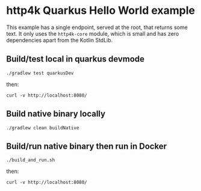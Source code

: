 # http4k Quarkus Hello World example
This example has a single endpoint, served at the root, that returns some text. It only uses the `http4k-core` module, which is small and has zero dependencies apart from the Kotlin StdLib. 

## Build/test local in quarkus devmode

```shell script
./gradlew test quarkusDev
```

then:
```shell script
curl -v http://localhost:8080/
```

## Build native binary locally

```shell script
./gradlew clean buildNative
```

## Build/run native binary then run in Docker

```shell script
./build_and_run.sh
```

then:
```shell script
curl -v http://localhost:8080/
```
